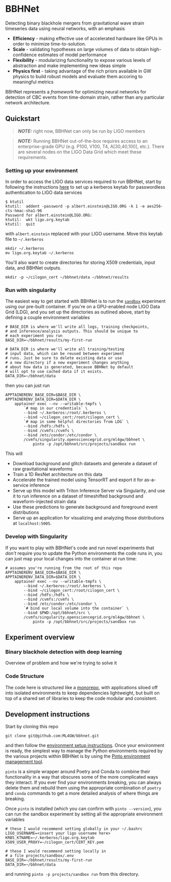 # BBHNet
Detecting binary blackhole mergers from gravitational wave strain timeseries data using neural networks, with an emphasis
- **Efficiency** - making effective use of accelerated hardware like GPUs in order to minimize time-to-solution.
- **Scale** - validating hypotheses on large volumes of data to obtain high-confidence estimates of model performance
- **Flexibility** - modularizing functionality to expose various levels of abstraction and make implementing new ideas simple
- **Physics first** - taking advantage of the rich priors available in GW physics to build robust models and evaluate them accoring to meaningful metrics

BBHNet represents a _framework_ for optimizing neural networks for detection of CBC events from time-domain strain, rather than any particular network architecture.

## Quickstart
> **_NOTE:_** right now, BBHNet can only be run by LIGO members

> **_NOTE:_** Running BBHNet out-of-the-box requires access to an enterprise-grade GPU (e.g. P100, V100, T4, A[30,40,100], etc.). There are several nodes on the LIGO Data Grid which meet these requirements.

### Setting up your environment
In order to access the LIGO data services required to run BBHNet, start by following the instructions [here](https://computing.docs.ligo.org/guide/auth/kerberos/#usage) to set up a kerberos keytab for passwordless authentication to LIGO data services

```console
$ ktutil
ktutil:  addent -password -p albert.einstein@LIGO.ORG -k 1 -e aes256-cts-hmac-sha1-96
Password for albert.einstein@LIGO.ORG:
ktutil:  wkt ligo.org.keytab
ktutil:  quit
```
with `albert.einstein` replaced with your LIGO username. Move this keytab file to `~/.kerberos`

```console
mkdir ~/.kerberos
mv ligo.org.keytab ~/.kerberos
```
You'll also want to create directories for storing X509 credentials, input data, and BBHNet outputs.

```console
mkdir -p ~/cilogon_cert ~/bbhnet/data ~/bbhnet/results
```

### Run with singularity
The easiest way to get started with BBHNet is to run the [`sandbox`](./projects/sandbox) experiment using our pre-built container. If you're on a GPU-enabled node LIGO Data Grid (LDG), and you set up the directories as outlined above, start by defining a couple environment variables

```console
# BASE_DIR is where we'll write all logs, training checkpoints,
# and inference/analysis outputs. This should be unique to
# each experiment you run
BASE_DIR=~/bbhnet/results/my-first-run

# DATA_DIR is where we'll write all training/testing
# input data, which can be reused between experiment
# runs. Just be sure to delete existing data or use
# a new directory if a new experiment changes anything
# about how data is generated, because BBHNet by default
# will opt to use cached data if it exists.
DATA_DIR=~/bbhnet/data
```

then you can just run

```console
APPTAINERENV_BASE_DIR=$BASE_DIR \
APPTAINERENV_DATA_DIR=$DATA_DIR \
    apptainer exec --nv --writable-tmpfs \
        `# map in our credentials` \
        --bind ~/.kerberos:/root/.kerberos \
        --bind ~/cilogon_cert:/root/cilogon_cert \
        `# map in some helpful directories from LDG` \
        --bind /hdfs:/hdfs \
        --bind /cvmfs:/cvmfs \
        --bind /etc/condor:/etc/condor \
        /cvmfs/singularity.opensciencegrid.org/ml4gw/bbhnet \
            pinto -p /opt/bbhnet/src/projects/sandbox run
```

This will
- Download background and glitch datasets and generate a dataset of raw gravitational waveforms
- Train a 1D ResNet architecture on this data
- Accelerate the trained model using TensorRT and export it for as-a-service inference
- Serve up this model with Triton Inference Server via Singularity, and use it to run inference on a dataset of timeshifted background and waveform-injected strain data
- Use these predictions to generate background and foreground event distributions
- Serve up an application for visualizing and analyzing those distributions at `localhost:5005`.


### Develop with Singularity
If you want to play with BBHNet's code and run novel experiments that _don't_ require you to update the Python environments the code runs in, you can just map your local changes into the container at run time:

```console
# assumes you're running from the root of this repo
APPTAINERENV_BASE_DIR=$BASE_DIR \
APPTAINERENV_DATA_DIR=$DATA_DIR \
    apptainer exec --nv --writable-tmpfs \
        --bind ~/.kerberos:/root/.kerberos \
        --bind ~/cilogon_cert:/root/cilogon_cert \
        --bind /hdfs:/hdfs \
        --bind /cvmfs:/cvmfs \
        --bind /etc/condor:/etc/condor \
        `# bind our local volume into the container` \
        --bind $PWD:/opt/bbhnet/src \
        /cvmfs/singularity.opensciencegrid.org/ml4gw/bbhnet \
            pinto -p /opt/bbhnet/src/projects/sandbox run
```

## Experiment overview
### Binary blackhole detection with deep learning
Overview of problem and how we're trying to solve it

### Code Structure
The code here is structured like a [monorepo](https://medium.com/opendoor-labs/our-python-monorepo-d34028f2b6fa), with applications siloed off into isolated environments to keep dependencies lightweight, but built on top of a shared set of libraries to keep the code modular and consistent.

## Development instructions
Start by cloning this repo

```console
git clone git@github.com:ML4GW/bbhnet.git
```

and then follow the [environment setup instructions](#setting-up-your-environment). Once your environment is ready, the simplest way to manage the Python environments required by the various projects within BBHNet is by using the [Pinto environment management tool](https://github.com/ml4gw/pinto#installation).

`pinto` is a simple wrapper around Poetry and Conda to combine their functionality in a way that obscures some of the more complicated ways they interact. If you ever find your environments breaking, you can always delete them and rebuild them using the appropriate combination of `poetry` and `conda` commands to get a more detailed analysis of where things are breaking.

Once `pinto` is installed (which you can confirm with `pinto --version`), you can run the sandbox experiment by setting all the appropriate environment variables

```console
# these I would recommend setting globally in your ~/.bashrc
LIGO_USERNAME=<insert your ligo username here>
KRB5_KTNAME=~/.kerberos/ligo.org.keytab
X509_USER_PROXY=~/cilogon_cert/CERT_KEY.pem

# these I would recommend setting locally in
# a file projects/sandbox/.env
BASE_DIR=~/bbhnet/results/my-first-run
DATA_DIR=~/bbhnet/data
```

and running `pinto -p projects/sandbox run` from this directory.
